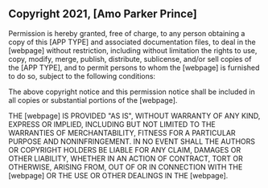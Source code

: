 ## Copyright 2021, [Amo Parker Prince]

Permission is hereby granted, free of charge, to any person obtaining a copy of this [APP TYPE] and associated documentation files, to deal in the [webpage] without restriction, including without limitation the rights to use, copy, modify, merge, publish, distribute, sublicense, and/or sell copies of the [APP TYPE], and to permit persons to whom the [webpage] is furnished to do so, subject to the following conditions:

The above copyright notice and this permission notice shall be included in all copies or substantial portions of the [webpage].

THE [webpage] IS PROVIDED "AS IS", WITHOUT WARRANTY OF ANY KIND, EXPRESS OR IMPLIED, INCLUDING BUT NOT LIMITED TO THE WARRANTIES OF MERCHANTABILITY, FITNESS FOR A PARTICULAR PURPOSE AND NONINFRINGEMENT. IN NO EVENT SHALL THE AUTHORS OR COPYRIGHT HOLDERS BE LIABLE FOR ANY CLAIM, DAMAGES OR OTHER LIABILITY, WHETHER IN AN ACTION OF CONTRACT, TORT OR OTHERWISE, ARISING FROM, OUT OF OR IN CONNECTION WITH THE [webpage] OR THE USE OR OTHER DEALINGS IN THE [webpage].
